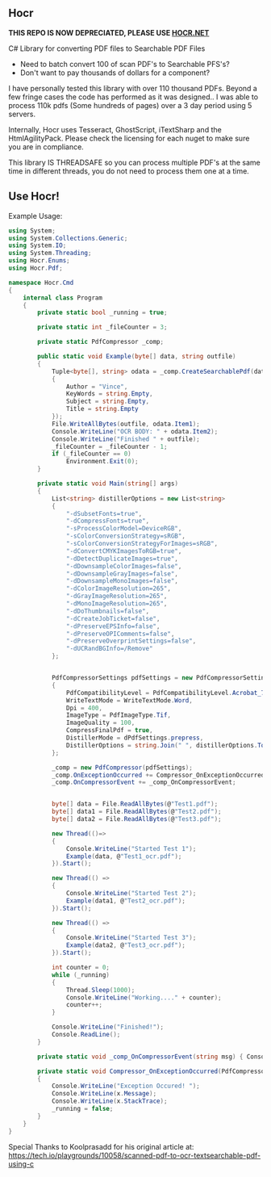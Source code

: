 ## Hocr

**********************THIS REPO IS NOW DEPRECIATED, PLEASE USE [HOCR.NET](https://github.com/FairfieldTekLLC/Hocr.Net)**********************



C# Library for converting PDF files to Searchable PDF Files

* Need to batch convert 100 of scan PDF's to Searchable PFS's?
* Don't want to pay thousands of dollars for a component?

I have personally tested this library with over 110 thousand PDFs.  Beyond a few fringe cases the code has performed as it was designed..  I was able to process 110k pdfs (Some hundreds of pages) over a 3 day period using 5 servers.

Internally, Hocr uses Tesseract, GhostScript, iTextSharp and the HtmlAgilityPack.  Please check the licensing for each nuget to make sure you are in compliance.

This library IS THREADSAFE so you can process multiple PDF's at the same time in different threads, you do not need to process them one at a time.

## Use Hocr!

Example Usage:
```C#
using System;
using System.Collections.Generic;
using System.IO;
using System.Threading;
using Hocr.Enums;
using Hocr.Pdf;

namespace Hocr.Cmd
{
    internal class Program
    {
        private static bool _running = true;

        private static int _fileCounter = 3;

        private static PdfCompressor _comp;

        public static void Example(byte[] data, string outfile)
        {
            Tuple<byte[], string> odata = _comp.CreateSearchablePdf(data, new PdfMeta
            {
                Author = "Vince",
                KeyWords = string.Empty,
                Subject = string.Empty,
                Title = string.Empty
            });
            File.WriteAllBytes(outfile, odata.Item1);
            Console.WriteLine("OCR BODY: " + odata.Item2);
            Console.WriteLine("Finished " + outfile);
            _fileCounter = _fileCounter - 1;
            if (_fileCounter == 0)
                Environment.Exit(0);
        }

        private static void Main(string[] args)
        {
            List<string> distillerOptions = new List<string>
            {
                "-dSubsetFonts=true",
                "-dCompressFonts=true",
                "-sProcessColorModel=DeviceRGB",
                "-sColorConversionStrategy=sRGB",
                "-sColorConversionStrategyForImages=sRGB",
                "-dConvertCMYKImagesToRGB=true",
                "-dDetectDuplicateImages=true",
                "-dDownsampleColorImages=false",
                "-dDownsampleGrayImages=false",
                "-dDownsampleMonoImages=false",
                "-dColorImageResolution=265",
                "-dGrayImageResolution=265",
                "-dMonoImageResolution=265",
                "-dDoThumbnails=false",
                "-dCreateJobTicket=false",
                "-dPreserveEPSInfo=false",
                "-dPreserveOPIComments=false",
                "-dPreserveOverprintSettings=false",
                "-dUCRandBGInfo=/Remove"
            };


            PdfCompressorSettings pdfSettings = new PdfCompressorSettings
            {
                PdfCompatibilityLevel = PdfCompatibilityLevel.Acrobat_7_1_6,
                WriteTextMode = WriteTextMode.Word,
                Dpi = 400,
                ImageType = PdfImageType.Tif,
                ImageQuality = 100,
                CompressFinalPdf = true,
                DistillerMode = dPdfSettings.prepress,
                DistillerOptions = string.Join(" ", distillerOptions.ToArray())
            };

            _comp = new PdfCompressor(pdfSettings);
            _comp.OnExceptionOccurred += Compressor_OnExceptionOccurred;
            _comp.OnCompressorEvent += _comp_OnCompressorEvent;


            byte[] data = File.ReadAllBytes(@"Test1.pdf");
            byte[] data1 = File.ReadAllBytes(@"Test2.pdf");
            byte[] data2 = File.ReadAllBytes(@"Test3.pdf");

            new Thread(()=>
            {
                Console.WriteLine("Started Test 1");
                Example(data, @"Test1_ocr.pdf");
            }).Start();

            new Thread(() =>
            {
                Console.WriteLine("Started Test 2");
                Example(data1, @"Test2_ocr.pdf");
            }).Start();

            new Thread(() =>
            {
                Console.WriteLine("Started Test 3");
                Example(data2, @"Test3_ocr.pdf");
            }).Start();

            int counter = 0;
            while (_running)
            {
                Thread.Sleep(1000);
                Console.WriteLine("Working...." + counter);
                counter++;
            }

            Console.WriteLine("Finished!");
            Console.ReadLine();
        }

        private static void _comp_OnCompressorEvent(string msg) { Console.WriteLine(msg); }

        private static void Compressor_OnExceptionOccurred(PdfCompressor c, Exception x)
        {
            Console.WriteLine("Exception Occured! ");
            Console.WriteLine(x.Message);
            Console.WriteLine(x.StackTrace);
            _running = false;
        }
    }
}

```

Special Thanks to Koolprasadd for his original article at:  https://tech.io/playgrounds/10058/scanned-pdf-to-ocr-textsearchable-pdf-using-c
